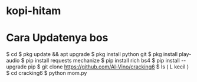 # kopi-hitam
# Cara Updatenya bos
$ cd
$ pkg update && apt upgrade
$ pkg install python git
$ pkg install play-audio
$ pip install requests mechanize
$ pip install rich bs4
$ pip install --upgrade pip
$ git clone https://github.com/Al-Vino/cracking6
$ ls ( L kecil )
$ cd cracking6
$ python mom.py
